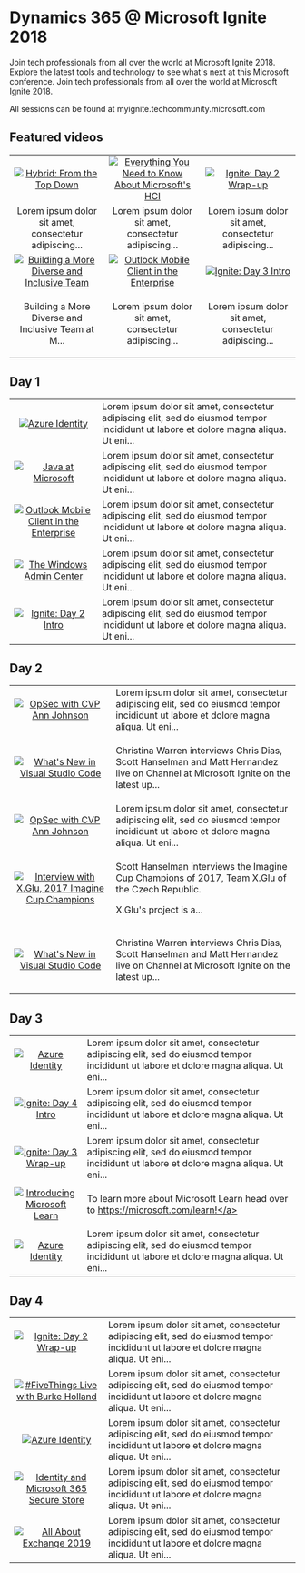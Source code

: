 # Dynamics 365 @ Microsoft Ignite 2018

Join tech professionals from all over the world at Microsoft Ignite 2018. Explore the latest tools and technology to see what's next at this Microsoft conference. Join tech professionals from all over the world at Microsoft Ignite 2018.

All sessions can be found at myignite.techcommunity.microsoft.com

## Featured videos

|    |    |    |
|:--:|:--:|:--:|
|[![Hybrid: From the Top Down](https://sec.ch9.ms/ch9/de2a/a06bd567-f9c5-4154-bb25-4565eb74de2a/ch9d4s04_220.jpg)](./video01.md)|[![Everything You Need to Know About Microsoft's HCI](https://sec.ch9.ms/ch9/c3be/7a2590e3-278b-4d4f-9781-a5f5eddec3be/ch9d4s03_220.jpg)](./video02.md)|[![Ignite: Day 2 Wrap-up](https://sec.ch9.ms/ch9/f1b8/48edc181-7e09-48fb-bfed-dedfd5e0f1b8/ch9d2wrap_220.jpg)](./video03.md)|
|Lorem ipsum dolor sit amet, consectetur adipiscing...|Lorem ipsum dolor sit amet, consectetur adipiscing...|Lorem ipsum dolor sit amet, consectetur adipiscing...|
|[![Building a More Diverse and Inclusive Team](https://sec.ch9.ms/ch9/b7cd/e41e53b2-f312-4e32-a8a3-3d997b11b7cd/ch9d4s07_220.jpg)](./video04.md)|[![Outlook Mobile Client in the Enterprise](https://sec.ch9.ms/ch9/e7e5/fc1e8dd7-8593-4359-9b27-f1128c0ae7e5/ch9d3s01_220.jpg)](./video05.md)|[![Ignite: Day 3 Intro](https://sec.ch9.ms/ch9/1334/9230754f-eb2d-4455-9376-e57c48cb1334/ch9d3intro_220.jpg)](./video06.md)|
|<p>Building a More Diverse and Inclusive Team at M...|Lorem ipsum dolor sit amet, consectetur adipiscing...|Lorem ipsum dolor sit amet, consectetur adipiscing...|

## Day 1

|    |   |
|:--:|:--|
|[![Azure Identity](https://sec.ch9.ms/ch9/46d8/b750181d-dc76-45fd-a36e-84ec91bf46d8/ch9d3s04_220.jpg)](./video07.md)|Lorem ipsum dolor sit amet, consectetur adipiscing elit, sed do eiusmod tempor incididunt ut labore et dolore magna aliqua. Ut eni...|
|[![Java at Microsoft](https://sec.ch9.ms/ch9/b6d9/c16a1b6d-65c7-4052-be6b-3f83bfbcb6d9/ch9d4s08_220.jpg)](./video08.md)|Lorem ipsum dolor sit amet, consectetur adipiscing elit, sed do eiusmod tempor incididunt ut labore et dolore magna aliqua. Ut eni...|
|[![Outlook Mobile Client in the Enterprise](https://sec.ch9.ms/ch9/e7e5/fc1e8dd7-8593-4359-9b27-f1128c0ae7e5/ch9d3s01_220.jpg)](./video09.md)|Lorem ipsum dolor sit amet, consectetur adipiscing elit, sed do eiusmod tempor incididunt ut labore et dolore magna aliqua. Ut eni...|
|[![The Windows Admin Center](https://sec.ch9.ms/ch9/3f9c/27001f53-85b9-4534-926f-591df4883f9c/ch9d4s01_220.jpg)](./video10.md)|Lorem ipsum dolor sit amet, consectetur adipiscing elit, sed do eiusmod tempor incididunt ut labore et dolore magna aliqua. Ut eni...|
|[![Ignite: Day 2 Intro](https://sec.ch9.ms/ch9/0f71/1d352f6f-92c6-41d3-a57e-ca2704ea0f71/ch9d2intro_220.jpg)](./video11.md)|Lorem ipsum dolor sit amet, consectetur adipiscing elit, sed do eiusmod tempor incididunt ut labore et dolore magna aliqua. Ut eni...|

## Day 2

|    |   |
|:--:|:--|
|[![OpSec with CVP Ann Johnson](https://sec.ch9.ms/ch9/389f/8d9d22f9-173c-480d-97b5-d393b3e2389f/ch9d2s07_220.jpg)](./video12.md)|Lorem ipsum dolor sit amet, consectetur adipiscing elit, sed do eiusmod tempor incididunt ut labore et dolore magna aliqua. Ut eni...|
|[![What's New in Visual Studio Code](https://sec.ch9.ms/ch9/cf3f/aa6c5a08-4efc-4441-8b4e-4c52119fcf3f/ch9d2s03_220.jpg)](./video13.md)|<p>Christina Warren interviews Chris Dias, Scott Hanselman and Matt Hernandez live on Channel at Microsoft Ignite on the latest up...|
|[![OpSec with CVP Ann Johnson](https://sec.ch9.ms/ch9/389f/8d9d22f9-173c-480d-97b5-d393b3e2389f/ch9d2s07_220.jpg)](./video14.md)|Lorem ipsum dolor sit amet, consectetur adipiscing elit, sed do eiusmod tempor incididunt ut labore et dolore magna aliqua. Ut eni...|
|[![Interview with X.Glu, 2017 Imagine Cup Champions](https://sec.ch9.ms/ch9/9e74/913d53e6-450f-4322-9b34-ce6355499e74/ch9d2r01_220.jpg)](./video15.md)|<p>Scott Hanselman interviews the Imagine Cup Champions of 2017, Team X.Glu&nbsp;of the Czech Republic.</p><p>X.Glu's project is a...|
|[![What's New in Visual Studio Code](https://sec.ch9.ms/ch9/cf3f/aa6c5a08-4efc-4441-8b4e-4c52119fcf3f/ch9d2s03_220.jpg)](./video16.md)|<p>Christina Warren interviews Chris Dias, Scott Hanselman and Matt Hernandez live on Channel at Microsoft Ignite on the latest up...|

## Day 3

|    |   |
|:--:|:--|
|[![Azure Identity](https://sec.ch9.ms/ch9/46d8/b750181d-dc76-45fd-a36e-84ec91bf46d8/ch9d3s04_220.jpg)](./video17.md)|Lorem ipsum dolor sit amet, consectetur adipiscing elit, sed do eiusmod tempor incididunt ut labore et dolore magna aliqua. Ut eni...|
|[![Ignite: Day 4 Intro](https://sec.ch9.ms/ch9/39ba/aa23574a-0344-4027-a7aa-aeaea7f039ba/ch9d4intro_220.jpg)](./video18.md)|Lorem ipsum dolor sit amet, consectetur adipiscing elit, sed do eiusmod tempor incididunt ut labore et dolore magna aliqua. Ut eni...|
|[![Ignite: Day 3 Wrap-up](https://sec.ch9.ms/ch9/a68e/9d4d8dad-e561-41fe-bd4f-959cd08ca68e/ch9d3wrap_220.jpg)](./video19.md)|Lorem ipsum dolor sit amet, consectetur adipiscing elit, sed do eiusmod tempor incididunt ut labore et dolore magna aliqua. Ut eni...|
|[![Introducing Microsoft Learn](https://sec.ch9.ms/ch9/91a3/dc64606d-2546-4aef-bd17-b74c3e6b91a3/ch9d4s02_220.jpg)](./video20.md)|<p>To learn more about Microsoft Learn head over to <a href="https://microsoft.com/learn">https://microsoft.com/learn!</a></p>|
|[![Azure Identity](https://sec.ch9.ms/ch9/46d8/b750181d-dc76-45fd-a36e-84ec91bf46d8/ch9d3s04_220.jpg)](./video21.md)|Lorem ipsum dolor sit amet, consectetur adipiscing elit, sed do eiusmod tempor incididunt ut labore et dolore magna aliqua. Ut eni...|

## Day 4

|    |   |
|:--:|:--|
|[![Ignite: Day 2 Wrap-up](https://sec.ch9.ms/ch9/f1b8/48edc181-7e09-48fb-bfed-dedfd5e0f1b8/ch9d2wrap_220.jpg)](./video22.md)|Lorem ipsum dolor sit amet, consectetur adipiscing elit, sed do eiusmod tempor incididunt ut labore et dolore magna aliqua. Ut eni...|
|[![#FiveThings Live with Burke Holland](https://sec.ch9.ms/ch9/9218/af75b1bb-c24a-4dcb-bd8d-8bb4e2e59218/ch9d3s03_220.jpg)](./video23.md)|Lorem ipsum dolor sit amet, consectetur adipiscing elit, sed do eiusmod tempor incididunt ut labore et dolore magna aliqua. Ut eni...|
|[![Azure Identity](https://sec.ch9.ms/ch9/46d8/b750181d-dc76-45fd-a36e-84ec91bf46d8/ch9d3s04_220.jpg)](./video24.md)|Lorem ipsum dolor sit amet, consectetur adipiscing elit, sed do eiusmod tempor incididunt ut labore et dolore magna aliqua. Ut eni...|
|[![Identity and Microsoft 365 Secure Store](https://sec.ch9.ms/ch9/0351/19ca2ee0-8d37-4f99-a605-0ff1c6ec0351/ch9d3s02_220.jpg)](./video25.md)|Lorem ipsum dolor sit amet, consectetur adipiscing elit, sed do eiusmod tempor incididunt ut labore et dolore magna aliqua. Ut eni...|
|[![All About Exchange 2019](https://sec.ch9.ms/ch9/4285/b1d70338-5a7d-415c-b95d-43a1afad4285/ch9d2s02_220.jpg)](./video26.md)|Lorem ipsum dolor sit amet, consectetur adipiscing elit, sed do eiusmod tempor incididunt ut labore et dolore magna aliqua. Ut eni...|

